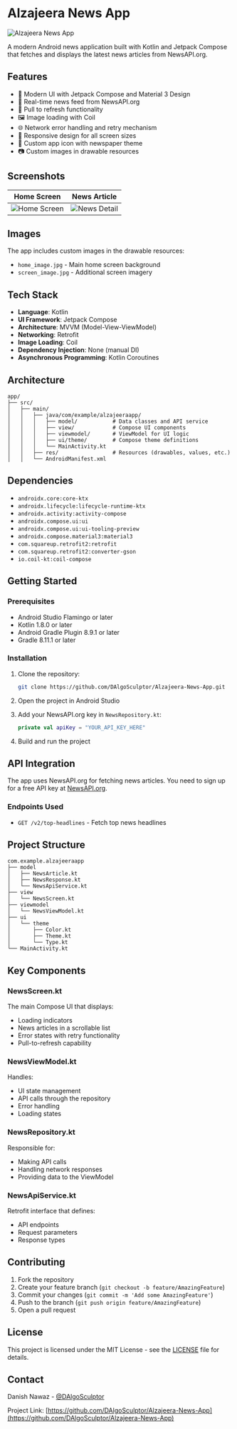 # Alzajeera News App

![Alzajeera News App](https://github.com/DAlgoSculptor/Alzajeera-News-App/blob/main/app/src/main/res/drawable/home_page_modified1.png)

A modern Android news application built with Kotlin and Jetpack Compose that fetches and displays
the latest news articles from NewsAPI.org.

## Features

- 📱 Modern UI with Jetpack Compose and Material 3 Design
- 📰 Real-time news feed from NewsAPI.org
- 🔄 Pull to refresh functionality
- 🖼️ Image loading with Coil
- 🌐 Network error handling and retry mechanism
- 📱 Responsive design for all screen sizes
- 🎨 Custom app icon with newspaper theme
- 📷 Custom images in drawable resources

## Screenshots

| Home Screen      | News Article     |
|------------------|------------------|
| ![Home Screen](https://github.com/DAlgoSculptor/Alzajeera-News-App/blob/main/app/src/main/res/drawable/home_page_modified2.png) | ![News Detail](https://github.com/DAlgoSculptor/Alzajeera-News-App/blob/main/app/src/main/res/drawable/home_page_modified3.png) |

## Images

The app includes custom images in the drawable resources:

- `home_image.jpg` - Main home screen background
- `screen_image.jpg` - Additional screen imagery

## Tech Stack

- **Language**: Kotlin
- **UI Framework**: Jetpack Compose
- **Architecture**: MVVM (Model-View-ViewModel)
- **Networking**: Retrofit
- **Image Loading**: Coil
- **Dependency Injection**: None (manual DI)
- **Asynchronous Programming**: Kotlin Coroutines

## Architecture

```
app/
├── src/
│   ├── main/
│   │   ├── java/com/example/alzajeeraapp/
│   │   │   ├── model/           # Data classes and API service
│   │   │   ├── view/            # Compose UI components
│   │   │   ├── viewmodel/       # ViewModel for UI logic
│   │   │   ├── ui/theme/        # Compose theme definitions
│   │   │   └── MainActivity.kt
│   │   ├── res/                 # Resources (drawables, values, etc.)
│   │   └── AndroidManifest.xml
```

## Dependencies

- `androidx.core:core-ktx`
- `androidx.lifecycle:lifecycle-runtime-ktx`
- `androidx.activity:activity-compose`
- `androidx.compose.ui:ui`
- `androidx.compose.ui:ui-tooling-preview`
- `androidx.compose.material3:material3`
- `com.squareup.retrofit2:retrofit`
- `com.squareup.retrofit2:converter-gson`
- `io.coil-kt:coil-compose`

## Getting Started

### Prerequisites

- Android Studio Flamingo or later
- Kotlin 1.8.0 or later
- Android Gradle Plugin 8.9.1 or later
- Gradle 8.11.1 or later

### Installation

1. Clone the repository:
   ```bash
   git clone https://github.com/DAlgoSculptor/Alzajeera-News-App.git
   ```

2. Open the project in Android Studio

3. Add your NewsAPI.org key in `NewsRepository.kt`:
   ```kotlin
   private val apiKey = "YOUR_API_KEY_HERE"
   ```

4. Build and run the project

## API Integration

The app uses NewsAPI.org for fetching news articles. You need to sign up for a free API key
at [NewsAPI.org](https://newsapi.org/).

### Endpoints Used

- `GET /v2/top-headlines` - Fetch top news headlines

## Project Structure

```
com.example.alzajeeraapp
├── model
│   ├── NewsArticle.kt
│   ├── NewsResponse.kt
│   └── NewsApiService.kt
├── view
│   └── NewsScreen.kt
├── viewmodel
│   └── NewsViewModel.kt
├── ui
│   └── theme
│       ├── Color.kt
│       ├── Theme.kt
│       └── Type.kt
└── MainActivity.kt
```

## Key Components

### NewsScreen.kt

The main Compose UI that displays:

- Loading indicators
- News articles in a scrollable list
- Error states with retry functionality
- Pull-to-refresh capability

### NewsViewModel.kt

Handles:

- UI state management
- API calls through the repository
- Error handling
- Loading states

### NewsRepository.kt

Responsible for:

- Making API calls
- Handling network responses
- Providing data to the ViewModel

### NewsApiService.kt

Retrofit interface that defines:

- API endpoints
- Request parameters
- Response types

## Contributing

1. Fork the repository
2. Create your feature branch (`git checkout -b feature/AmazingFeature`)
3. Commit your changes (`git commit -m 'Add some AmazingFeature'`)
4. Push to the branch (`git push origin feature/AmazingFeature`)
5. Open a pull request

## License

This project is licensed under the MIT License - see the [LICENSE](LICENSE) file for details.

## Contact

Danish Nawaz - [@DAlgoSculptor](https://github.com/DAlgoSculptor)

Project
Link: [https://github.com/DAlgoSculptor/Alzajeera-News-App](https://github.com/DAlgoSculptor/Alzajeera-News-App)